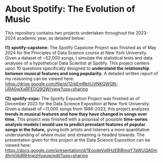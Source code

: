 # About Spotify: The Evolution of Music

This repository contains two projects undertaken throughout the 2023-2024 academic year, as detailed below:

**(1) spotify-capstone:** The Spotify Capstone Project was finished as of May 2024 for the Principles of Data Science course at New York University. Given a dataset of ~52,000 songs, I simulate the statistical tests and data analyses of a hypothetical Data Scientist at Spotify. 
This project centers upon 10 questions specifically designed to **understand the relationship between musical features and song popularity.** A detailed written report of my reasoning can be viewed here: https://drive.google.com/file/d/12rkEmRkHJVNKQWQN-URA0wXxRFEDQ9QW/view?usp=sharing

**(2) spotify-expo:** The Spotify Exposition Project was finished as of December 2023 for the Data Science Exposition at New York University. Given a dataset of ~11,000 songs from 1986-2023, this project analyzes **trends in musical features and how they have changed in songs over time.** This project was finished with a proposal of possible **time-series analysis models I would use to predict prevalant features of popular songs in the future,** giving both artists and listeners a more quantitative understanding of where music and streaming is headed towards. The presentation given for this project at the Data Science Exposition can be viewed here: https://docs.google.com/presentation/d/1EoodeVq6HzEBjBmqY7aWUQA0m4hnVjIb8RHnwzHvquw/edit?usp=sharing



